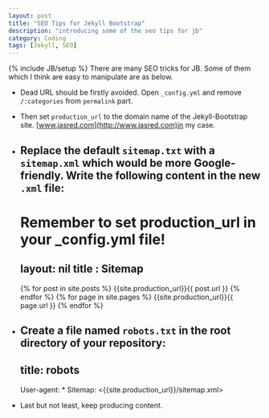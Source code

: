 ```yaml
---
layout: post
title: "SEO Tips for Jekyll Bootstrap"
description: "introducing some of the seo tips for jb"
category: Coding
tags: [Jekyll, SEO]
---
```

{% include JB/setup %}
There are many SEO tricks for JB. Some of them which I think are easy to manipulate are as below.

* Dead URL should be firstly avoided. Open `_config.yml` and remove `/:categories` from `permalink` part.

* Then set `production_url` to the domain name of the Jekyll-Bootstrap site. [www.jasred.com](http://www.jasred.com)in my case.

* Replace the default `sitemap.txt` with a `sitemap.xml` which would be more Google-friendly. Write the following content in the new `.xml` file:
    ---
    # Remember to set production_url in your _config.yml file!
    layout: nil
    title : Sitemap
    ---
    <?xml version="1.0" encoding="UTF-8"?>
    <urlset xmlns="http://www.sitemaps.org/schemas/sitemap/0.9">
    {% for post in site.posts %}
        <url>
            <loc>{{site.production_url}}{{ post.url }}</loc>
        </url>
    {% endfor %}
    {% for page in site.pages %}
        <url>
            <loc>{{site.production_url}}{{ page.url }}</loc>
        </url>
    {% endfor %}
    </urlset>

* Create a file named `robots.txt` in the root directory of your repository:
    ---
    title: robots
    ---
    User-agent: *
    Sitemap: <{{site.production_url}}/sitemap.xml>

* Last but not least, keep producing content. 
